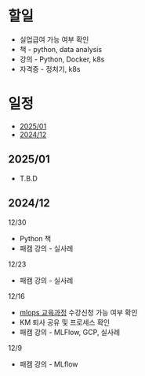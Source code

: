 
# 할일
- 실업급여 가능 여부 확인
- 책 - python, data analysis
- 강의 - Python, Docker, k8s
- 자격증 - 정처기, k8s
  
# 일정
- [2025/01](2025/01)
- [2024/12](2024/12)
## 2025/01
- T.B.D
## 2024/12

12/30
- Python 책
- 패캠 강의 - 실사례

12/23
- 패캠 강의 - 실사례

12/16
- [mlops 교육과정](https://hrd.work24.go.kr/hrdp/co/pcobo/PCOBO0100P.do?tracseId=AIG20240000458997&tracseTme=2&crseTracseSe=C0061&trainstCstmrId=500020048219&tracseReqstsCd=undefined&cstmConsTme=undefined#) 수강신청 가능 여부 확인
- KM 퇴사 공유 및 프로세스 확인
- 패캠 강의 - MLFlow, GCP, 실사례

12/9
- 패캠 강의 - MLflow
  
